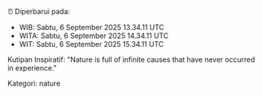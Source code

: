 ⏰ Diperbarui pada:
- WIB: Sabtu, 6 September 2025 13.34.11 UTC
- WITA: Sabtu, 6 September 2025 14.34.11 UTC
- WIT: Sabtu, 6 September 2025 15.34.11 UTC

Kutipan Inspiratif:
"Nature is full of infinite causes that have never occurred in experience."


Kategori: nature

